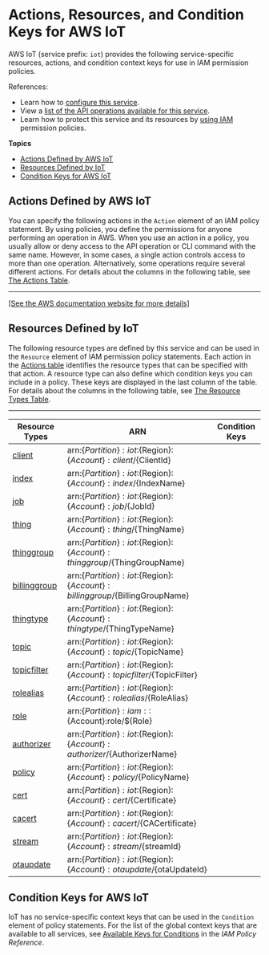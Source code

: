 # Actions, Resources, and Condition Keys for AWS IoT<a name="list_awsiot"></a>

AWS IoT \(service prefix: `iot`\) provides the following service\-specific resources, actions, and condition context keys for use in IAM permission policies\.

References:
+ Learn how to [configure this service](https://docs.aws.amazon.com/iot/latest/developerguide/)\.
+ View a [list of the API operations available for this service](https://docs.aws.amazon.com/iot/latest/apireference/)\.
+ Learn how to protect this service and its resources by [using IAM](https://docs.aws.amazon.com/iot/latest/developerguide/authorization.html) permission policies\.

**Topics**
+ [Actions Defined by AWS IoT](#awsiot-actions-as-permissions)
+ [Resources Defined by IoT](#awsiot-resources-for-iam-policies)
+ [Condition Keys for AWS IoT](#awsiot-policy-keys)

## Actions Defined by AWS IoT<a name="awsiot-actions-as-permissions"></a>

You can specify the following actions in the `Action` element of an IAM policy statement\. By using policies, you define the permissions for anyone performing an operation in AWS\. When you use an action in a policy, you usually allow or deny access to the API operation or CLI command with the same name\. However, in some cases, a single action controls access to more than one operation\. Alternatively, some operations require several different actions\. For details about the columns in the following table, see [The Actions Table](reference_policies_actions-resources-contextkeys.md#actions_table)\.


****  
[\[See the AWS documentation website for more details\]](http://docs.aws.amazon.com/IAM/latest/UserGuide/list_awsiot.html)

## Resources Defined by IoT<a name="awsiot-resources-for-iam-policies"></a>

The following resource types are defined by this service and can be used in the `Resource` element of IAM permission policy statements\. Each action in the [Actions table](#awsiot-actions-as-permissions) identifies the resource types that can be specified with that action\. A resource type can also define which condition keys you can include in a policy\. These keys are displayed in the last column of the table\. For details about the columns in the following table, see [The Resource Types Table](reference_policies_actions-resources-contextkeys.md#resources_table)\.


****  

| Resource Types | ARN | Condition Keys | 
| --- | --- | --- | 
|   [ client ](https://docs.aws.amazon.com/iot/latest/developerguide/iot-message-broker.html)  |  arn:$\{Partition\}:iot:$\{Region\}:$\{Account\}:client/$\{ClientId\}  |  | 
|   [ index ](https://docs.aws.amazon.com/iot/latest/developerguide/iot-indexing.html)  |  arn:$\{Partition\}:iot:$\{Region\}:$\{Account\}:index/$\{IndexName\}  |  | 
|   [ job ](https://docs.aws.amazon.com/iot/latest/developerguide/iot-jobs.html)  |  arn:$\{Partition\}:iot:$\{Region\}:$\{Account\}:job/$\{JobId\}  |  | 
|   [ thing ](https://docs.aws.amazon.com/iot/latest/developerguide/thing-registry.html)  |  arn:$\{Partition\}:iot:$\{Region\}:$\{Account\}:thing/$\{ThingName\}  |  | 
|   [ thinggroup ](https://docs.aws.amazon.com/iot/latest/developerguide/thing-groups.html)  |  arn:$\{Partition\}:iot:$\{Region\}:$\{Account\}:thinggroup/$\{ThingGroupName\}  |  | 
|   [ billinggroup ](https://docs.aws.amazon.com/iot/latest/developerguide/billing-groups.html)  |  arn:$\{Partition\}:iot:$\{Region\}:$\{Account\}:billinggroup/$\{BillingGroupName\}  |  | 
|   [ thingtype ](https://docs.aws.amazon.com/iot/latest/developerguide/thing-types.html)  |  arn:$\{Partition\}:iot:$\{Region\}:$\{Account\}:thingtype/$\{ThingTypeName\}  |  | 
|   [ topic ](https://docs.aws.amazon.com/iot/latest/developerguide/iot-message-broker.html)  |  arn:$\{Partition\}:iot:$\{Region\}:$\{Account\}:topic/$\{TopicName\}  |  | 
|   [ topicfilter ](https://docs.aws.amazon.com/iot/latest/developerguide/topics.html)  |  arn:$\{Partition\}:iot:$\{Region\}:$\{Account\}:topicfilter/$\{TopicFilter\}  |  | 
|   [ rolealias ](https://docs.aws.amazon.com/iot/latest/developerguide/authorizing-direct-aws.html)  |  arn:$\{Partition\}:iot:$\{Region\}:$\{Account\}:rolealias/$\{RoleAlias\}  |  | 
|   [ role ](https://docs.aws.amazon.com/IAM/latest/UserGuide/id_roles.html)  |  arn:$\{Partition\}:iam::$\{Account\}:role/$\{Role\}  |  | 
|   [ authorizer ](https://docs.aws.amazon.com/iot/latest/developerguide/custom-authorizer.html)  |  arn:$\{Partition\}:iot:$\{Region\}:$\{Account\}:authorizer/$\{AuthorizerName\}  |  | 
|   [ policy ](https://docs.aws.amazon.com/iot/latest/developerguide/iot-policies.html)  |  arn:$\{Partition\}:iot:$\{Region\}:$\{Account\}:policy/$\{PolicyName\}  |  | 
|   [ cert ](https://docs.aws.amazon.com/iot/latest/developerguide/x509-certs.html)  |  arn:$\{Partition\}:iot:$\{Region\}:$\{Account\}:cert/$\{Certificate\}  |  | 
|   [ cacert ](https://docs.aws.amazon.com/iot/latest/developerguide/x509-certs.html)  |  arn:$\{Partition\}:iot:$\{Region\}:$\{Account\}:cacert/$\{CACertificate\}  |  | 
|   [ stream ](https://docs.aws.amazon.com/freertos/latest/userguide/freertos-ota-dev.html)  |  arn:$\{Partition\}:iot:$\{Region\}:$\{Account\}:stream/$\{streamId\}  |  | 
|   [ otaupdate ](https://docs.aws.amazon.com/freertos/latest/userguide/freertos-ota-dev.html)  |  arn:$\{Partition\}:iot:$\{Region\}:$\{Account\}:otaupdate/$\{otaUpdateId\}  |  | 

## Condition Keys for AWS IoT<a name="awsiot-policy-keys"></a>

IoT has no service\-specific context keys that can be used in the `Condition` element of policy statements\. For the list of the global context keys that are available to all services, see [Available Keys for Conditions](reference_policies_condition-keys.html#AvailableKeys) in the *IAM Policy Reference*\.